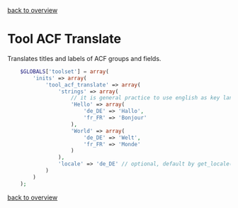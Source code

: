 [back to overview](../../README.markdown#initial-functionality)

Tool ACF Translate
===============================

Translates titles and labels of ACF groups and fields.

````php
	$GLOBALS['toolset'] = array(
		'inits' => array(
			'tool_acf_translate' => array(
				'strings' => array(
					// it is general practice to use english as key language
					'Hello' => array(
						'de_DE' => 'Hallo',
						'fr_FR' => 'Bonjour'
					),
					'World' => array(
						'de_DE' => 'Welt',
						'fr_FR' => 'Monde'
					)
				),
				'locale' => 'de_DE' // optional, default by get_locale()
			)
		)
	);
````

[back to overview](../../README.markdown#initial-functionality)
